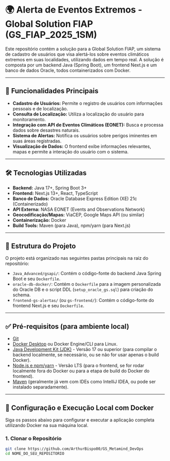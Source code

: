# 🌍 Alerta de Eventos Extremos - Global Solution FIAP (GS_FIAP_2025_1SM)

Este repositório contém a solução para a Global Solution FIAP, um sistema de cadastro de usuários que visa alertá-los sobre eventos climáticos extremos em suas localidades, utilizando dados em tempo real. A solução é composta por um backend Java (Spring Boot), um frontend Next.js e um banco de dados Oracle, todos containerizados com Docker.

---

## 📜 Funcionalidades Principais

* **Cadastro de Usuários:** Permite o registro de usuários com informações pessoais e de localização.
* **Consulta de Localização:** Utiliza a localização do usuário para monitoramento.
* **Integração com API de Eventos Climáticos (EONET):** Busca e processa dados sobre desastres naturais.
* **Sistema de Alertas:** Notifica os usuários sobre perigos iminentes em suas áreas registradas.
* **Visualização de Dados:** O frontend exibe informações relevantes, mapas e permite a interação do usuário com o sistema.

---

## 🛠️ Tecnologias Utilizadas

* **Backend:** Java 17+, Spring Boot 3+
* **Frontend:** Next.js 13+, React, TypeScript
* **Banco de Dados:** Oracle Database Express Edition (XE) 21c (Containerizado)
* **API Externa:** NASA EONET (Events and Observations Network)
* **Geocodificação/Mapas:** ViaCEP, Google Maps API (ou similar)
* **Containerização:** Docker
* **Build Tools:** Maven (para Java), npm/yarn (para Next.js)

---

## 📂 Estrutura do Projeto

O projeto está organizado nas seguintes pastas principais na raiz do repositório:

* `Java_Advanced/gsapi/`: Contém o código-fonte do backend Java Spring Boot e seu `Dockerfile`.
* `oracle-db-docker/`: Contém o `Dockerfile` para a imagem personalizada do Oracle DB e o script DDL (`setup_oracle_gs.sql`) para criação do schema.
* `frontend-gs-alertas/` (ou `gs-frontend/`): Contém o código-fonte do frontend Next.js e seu `Dockerfile`.

---

## ✅ Pré-requisitos (para ambiente local)

* [Git](https://git-scm.com/downloads)
* [Docker Desktop](https://www.docker.com/products/docker-desktop/) ou Docker Engine/CLI para Linux.
* [Java Development Kit (JDK)](https://www.oracle.com/java/technologies/downloads/) - Versão 17 ou superior (para compilar o backend localmente, se necessário, ou se não for usar apenas o build Docker).
* [Node.js e npm/yarn](https://nodejs.org/) - Versão LTS (para o frontend, se for rodar localmente fora do Docker ou para a etapa de build do Docker do frontend).
* [Maven](https://maven.apache.org/download.cgi) (geralmente já vem com IDEs como IntelliJ IDEA, ou pode ser instalado separadamente).

---

## 🚀 Configuração e Execução Local com Docker

Siga os passos abaixo para configurar e executar a aplicação completa utilizando Docker na sua máquina local.

### 1. Clonar o Repositório

```bash
git clone https://github.com/ArthurBispo00/GS_Metamind_DevOps
cd NOME_DO_SEU_REPOSITORIO